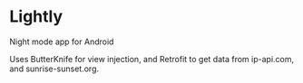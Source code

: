 # Lightly
Night mode app for Android

Uses ButterKnife for view injection, and Retrofit to get data from ip-api.com, and sunrise-sunset.org.
